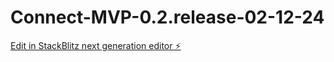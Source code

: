 # Connect-MVP-0.2.release-02-12-24


[Edit in StackBlitz next generation editor ⚡️](https://stackblitz.com/~/github.com/vH3-Digital/connect-mvp-0.2-issued-to-design-team-)
